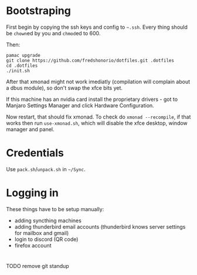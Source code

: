 
# Bootstraping

First begin by copying the ssh keys and config to `~.ssh`. Every thing should be `chown`ed by you and `chmod`ed to 600.

Then:
```
pamac upgrade
git clone https://github.com/fredshonorio/dotfiles.git .dotfiles
cd .dotfiles
./init.sh
```
After that xmonad might not work imediatly (compilation will complain about a dbus module), so don't swap the xfce bits yet.

If this machine has an nvidia card install the proprietary drivers - got to Manjaro Settings Manager and click Hardware Configuration.

Now restart, that should fix xmonad. To check do `xmonad --recompile`, if that works then run `use-xmonad.sh`,
which will disable the xfce desktop, window manager and panel.

# Credentials
Use `pack.sh`/`unpack.sh` in `~/Sync`.

# Logging in

These things have to be setup manually:

- adding syncthing machines
- adding thunderbird email accounts (thunderbird knows server settings for mailbox and gmail)
- login to discord (QR code)
- firefox account

#
TODO
remove git standup

